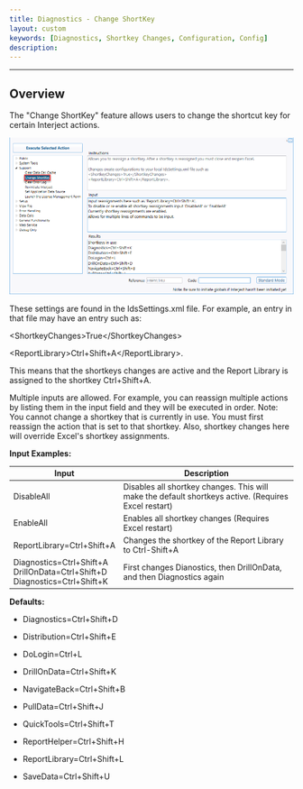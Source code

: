 ```yaml
---
title: Diagnostics - Change ShortKey
layout: custom
keywords: [Diagnostics, Shortkey Changes, Configuration, Config]
description: 
---
```

* * *   

## Overview

The "Change ShortKey" feature allows users to change the shortcut key for certain Interject actions. 

![](/images/Diagnostics/ChangeShortKey.png)
<br>

These settings are found in the IdsSettings.xml file. For example, an entry in that file may have an entry such as:

\<ShortkeyChanges\>True\</ShortkeyChanges\>

\<ReportLibrary\>Ctrl+Shift+A\</ReportLibrary\>.

This means that the shortkeys changes are active and the Report Library is assigned to the shortkey Ctrl+Shift+A.

Multiple inputs are allowed. For example, you can reassign multiple actions by listing them in the input field and they will be executed in order. Note: You cannot change a shortkey that is currently in use. You must first reassign the action that is set to that shortkey. Also, shortkey changes here will override Excel's shortkey assignments.

**Input Examples:**

| Input | Description |
|----|----|
| DisableAll | Disables all shortkey changes. This will make the default shortkeys active. (Requires Excel restart) |
| EnableAll | Enables all shortkey changes (Requires Excel restart) |
| ReportLibrary=Ctrl+Shift+A | Changes the shortkey of the Report Library to Ctrl-Shift+A |
| Diagnostics=Ctrl+Shift+A<br>DrillOnData=Ctrl+Shift+D<br>Diagnostics=Ctrl+Shift+K | First changes Dianostics, then DrillOnData, and then Diagnostics again |

**Defaults:**

*  Diagnostics=Ctrl+Shift+D

*  Distribution=Ctrl+Shift+E

*  DoLogin=Ctrl+L

*  DrillOnData=Ctrl+Shift+K

*  NavigateBack=Ctrl+Shift+B

*  PullData=Ctrl+Shift+J

*  QuickTools=Ctrl+Shift+T

*  ReportHelper=Ctrl+Shift+H

*  ReportLibrary=Ctrl+Shift+L

*  SaveData=Ctrl+Shift+U
